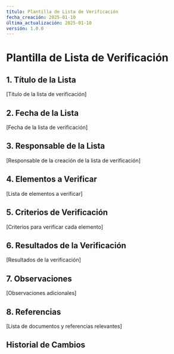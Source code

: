 ```yaml
---
título: Plantilla de Lista de Verificación
fecha_creación: 2025-01-10
última_actualización: 2025-01-10
versión: 1.0.0
---
```


# Plantilla de Lista de Verificación

## 1. Título de la Lista

[Título de la lista de verificación]

## 2. Fecha de la Lista

[Fecha de la lista de verificación]

## 3. Responsable de la Lista

[Responsable de la creación de la lista de verificación]

## 4. Elementos a Verificar

[Lista de elementos a verificar]

## 5. Criterios de Verificación

[Criterios para verificar cada elemento]

## 6. Resultados de la Verificación

[Resultados de la verificación]

## 7. Observaciones

[Observaciones adicionales]

## 8. Referencias

[Lista de documentos y referencias relevantes]

## Historial de Cambios